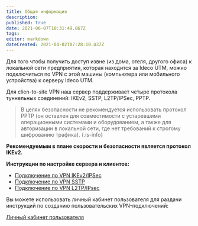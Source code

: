 ```yaml
---
title: Общая информация
description: 
published: true
date: 2021-06-07T10:31:49.867Z
tags: 
editor: markdown
dateCreated: 2021-04-02T07:28:10.437Z
---
```


Для того чтобы получить доступ извне (из дома, отеля, другого офиса) к локальной сети предприятия, которая находится за Ideco UTM, можно подключиться по VPN с этой машины (компьютера или мобильного устройства) к серверу Ideco UTM.

Для clien-to-site VPN наш сервер поддерживает четыре протокола туннельных соединений: IKEv2, SSTP, L2TP/IPSec, PPTP.

> В целях безопасности не рекомендуется использовать протокол PPTP (он оставлен для совместимости с устаревшими операционными системами и оборудованием, а также для авторизации в локальной сети, где нет требований к строгому шифрованию трафика).
{.is-info}

**Рекомендуемым в плане скорости и безопасности является протокол IKEv2.**

**Инструкции по настройке сервера и клиентов:**

- [Подключение по VPN IKEv2/IPSec](/Настройка/Сервисы/Туннельные-протоколы-VPN/Подключение-пользователей-(client-to-site)/IPSec-IKEv2)
- [Подключение по VPN SSTP](/Настройка/Сервисы/Туннельные-протоколы-VPN/Подключение-пользователей-(client-to-site)/SSTP)
- [Подключение по VPN L2TP/IPsec](/Настройка/Сервисы/Туннельные-протоколы-VPN/Подключение-пользователей-(client-to-site)/L2TP-IPSec)

Вы можете использовать личный кабинет пользователя для раздачи инструкций по созданию пользовательских VPN-подключений:

[Личный кабинет пользователя](/Настройка/Сервисы/Туннельные-протоколы-VPN/Подключение-пользователей-(client-to-site)/Личный-кабинет-пользователя)